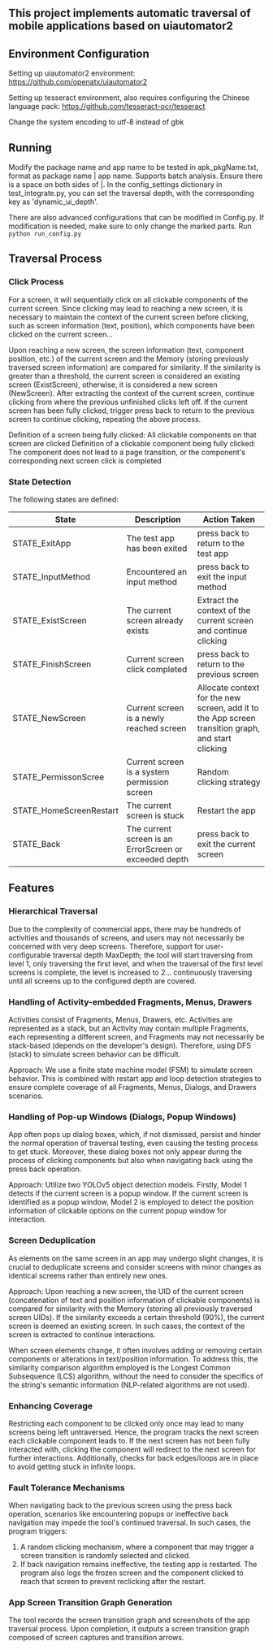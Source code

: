 ## This project implements automatic traversal of mobile applications based on uiautomator2

## Environment Configuration

Setting up uiautomator2 environment: https://github.com/openatx/uiautomator2

Setting up tesseract environment, also requires configuring the Chinese language pack:  https://github.com/tesseract-ocr/tesseract

Change the system encoding to utf-8 instead of gbk

## Running

Modify the package name and app name to be tested in apk_pkgName.txt, format as package name | app name. Supports batch analysis. Ensure there is a space on both sides of |.
In the config_settings dictionary in test_integrate.py, you can set the traversal depth, with the corresponding key as 'dynamic_ui_depth'.

There are also advanced configurations that can be modified in Config.py. If modification is needed, make sure to only change the marked parts.
Run `python run_config.py`

## Traversal Process

### Click Process

For a screen, it will sequentially click on all clickable components of the current screen.
Since clicking may lead to reaching a new screen, it is necessary to maintain the context of the current screen before clicking,
such as screen information (text, position), which components have been clicked on the current screen...

Upon reaching a new screen, the screen information (text, component position, etc.) of the current screen and the Memory (storing previously traversed screen information)
are compared for similarity. If the similarity is greater than a threshold, the current screen is considered an existing screen (ExistScreen), otherwise, it is considered a new screen (NewScreen).
After extracting the context of the current screen, continue clicking from where the previous unfinished clicks left off. If the current screen has been fully clicked, trigger
press back to return to the previous screen to continue clicking, repeating the above process.

Definition of a screen being fully clicked: All clickable components on that screen are clicked
Definition of a clickable component being fully clicked: The component does not lead to a page transition, or the component's corresponding next screen click is completed

### State Detection

The following states are defined:

| State                   | Description                                            | Action Taken                                                 |
| ----------------------- | ------------------------------------------------------ | ------------------------------------------------------------ |
| STATE_ExitApp           | The test app has been exited                           | press back to return to the test app                         |
| STATE_InputMethod       | Encountered an input method                            | press back to exit the input method                          |
| STATE_ExistScreen       | The current screen already exists                      | Extract the context of the current screen and continue clicking |
| STATE_FinishScreen      | Current screen click completed                         | press back to return to the previous screen                  |
| STATE_NewScreen         | Current screen is a newly reached screen               | Allocate context for the new screen, add it to the App screen transition graph, and start clicking |
| STATE_PermissonScree    | Current screen is a system permission screen           | Random clicking strategy                                     |
| STATE_HomeScreenRestart | The current screen is stuck                            | Restart the app                                              |
| STATE_Back              | The current screen is an ErrorScreen or exceeded depth | press back to exit the current screen                        |

## Features

### Hierarchical Traversal

Due to the complexity of commercial apps, there may be hundreds of activities and thousands of screens, and users may not necessarily be concerned with very deep screens. Therefore, support for
user-configurable traversal depth MaxDepth; the tool will start traversing from level 1, only traversing the first level, and when the traversal of the first level screens is complete, the level is increased to 2... continuously traversing
until all screens up to the configured depth are covered.

### Handling of Activity-embedded Fragments, Menus, Drawers

Activities consist of Fragments, Menus, Drawers, etc. Activities are represented as a stack, but an Activity may contain multiple Fragments, each representing a different screen, and Fragments may not necessarily be stack-based
(depends on the developer's design). Therefore, using DFS (stack) to simulate screen behavior can be difficult.

Approach: We use a finite state machine model (FSM) to simulate screen behavior. This is combined with restart app and loop detection strategies to ensure complete coverage of all Fragments, Menus, Dialogs, and Drawers scenarios.

### Handling of Pop-up Windows (Dialogs, Popup Windows)

App often pops up dialog boxes, which, if not dismissed, persist and hinder the normal operation of traversal testing, even causing the testing process to get stuck. Moreover, these dialog boxes not only appear during the process of clicking components but also when navigating back using the press back operation.

Approach: Utilize two YOLOv5 object detection models. Firstly, Model 1 detects if the current screen is a popup window. If the current screen is identified as a popup window, Model 2 is employed to detect the position information of clickable options on the current popup window for interaction.

### Screen Deduplication

As elements on the same screen in an app may undergo slight changes, it is crucial to deduplicate screens and consider screens with minor changes as identical screens rather than entirely new ones.

Approach: Upon reaching a new screen, the UID of the current screen (concatenation of text and position information of clickable components) is compared for similarity with the Memory (storing all previously traversed screen UIDs). If the similarity exceeds a certain threshold (90%), the current screen is deemed an existing screen. In such cases, the context of the screen is extracted to continue interactions.

When screen elements change, it often involves adding or removing certain components or alterations in text/position information. To address this, the similarity comparison algorithm employed is the Longest Common Subsequence (LCS) algorithm, without the need to consider the specifics of the string's semantic information (NLP-related algorithms are not used).

### Enhancing Coverage

Restricting each component to be clicked only once may lead to many screens being left untraversed. Hence, the program tracks the next screen each clickable component leads to. If the next screen has not been fully interacted with, clicking the component will redirect to the next screen for further interactions. Additionally, checks for back edges/loops are in place to avoid getting stuck in infinite loops.

### Fault Tolerance Mechanisms

When navigating back to the previous screen using the press back operation, scenarios like encountering popups or ineffective back navigation may impede the tool's continued traversal. In such cases, the program triggers:

1. A random clicking mechanism, where a component that may trigger a screen transition is randomly selected and clicked.
2. If back navigation remains ineffective, the testing app is restarted. The program also logs the frozen screen and the component clicked to reach that screen to prevent reclicking after the restart.

### App Screen Transition Graph Generation

The tool records the screen transition graph and screenshots of the app traversal process. Upon completion, it outputs a screen transition graph composed of screen captures and transition arrows.


